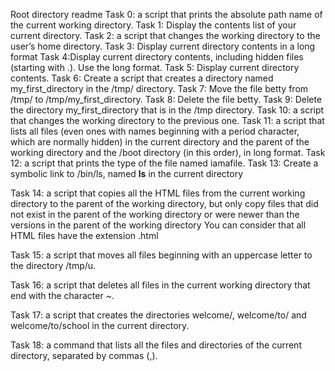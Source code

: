 Root directory readme
Task 0:  a script that prints the absolute path name of the current working directory.
Task 1: Display the contents list of your current directory.
Task 2: a script that changes the working directory to the user’s home directory.
Task 3: Display current directory contents in a long format
Task 4:Display current directory contents, including hidden files (starting with .). Use the long format.
Task 5: Display current directory contents.
Task 6: Create a script that creates a directory named my_first_directory in the /tmp/ directory.
Task 7: Move the file betty from /tmp/ to /tmp/my_first_directory.
Task 8: Delete the file betty.
Task 9: Delete the directory my_first_directory that is in the /tmp directory.
Task 10: a script that changes the working directory to the previous one.
Task 11: a script that lists all files (even ones with names beginning with a period character, which are normally hidden) in the current directory and the parent of the working directory and the /boot directory (in this order), in long format.
Task 12: a script that prints the type of the file named iamafile.
Task 13: Create a symbolic link to /bin/ls, named __ls__ in the current directory

Task 14: a script that copies all the HTML files from the current working directory to the parent of the working directory, but only copy files that did not exist in the parent of the working directory or were newer than the versions in the parent of the working directory
You can consider that all HTML files have the extension .html 

Task 15: a script that moves all files beginning with an uppercase letter to the directory /tmp/u.

Task 16: a script that deletes all files in the current working directory that end with the character ~.

Task 17:  a script that creates the directories welcome/, welcome/to/ and welcome/to/school in the current directory.

Task 18:  a command that lists all the files and directories of the current directory, separated by commas (,).
